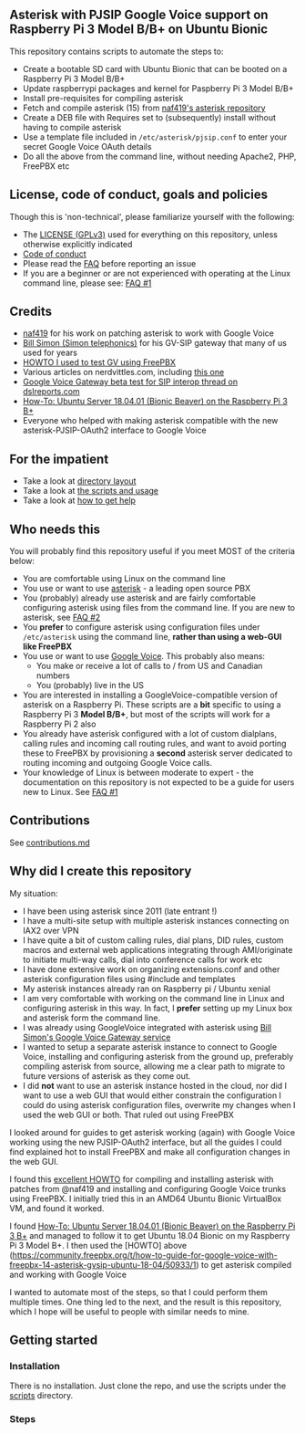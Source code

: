 ## Asterisk with PJSIP Google Voice support on Raspberry Pi 3 Model B/B+ on Ubuntu Bionic

This repository contains scripts to automate the steps to:
- Create a bootable SD card with Ubuntu Bionic that can be booted on a Raspberry Pi 3 Model B/B+
- Update raspberrypi packages and kernel for Paspberry Pi 3 Model B/B+
- Install pre-requisites for compiling asterisk
- Fetch and compile asterisk (15) from [naf419's asterisk repository](https://github.com/naf419/asterisk)
- Create a DEB file with Requires set to (subsequently) install without having to compile asterisk
- Use a template file included in ```/etc/asterisk/pjsip.conf``` to enter your secret Google Voice OAuth details
- Do all the above from the command line, without needing Apache2, PHP, FreePBX etc

## License, code of conduct, goals and policies
Though this is 'non-technical', please familiarize yourself with the following:
- The [LICENSE (GPLv3)](/LICENSE) used for everything on this repository, unless otherwise explicitly indicated
- [Code of conduct](/CODE_OF_CONDUCT.md)
- Please read the [FAQ](/docs/faq.md) before reporting an issue
- If you are a beginner or are not experienced with operating at the Linux command line, please see: [FAQ #1](https://github.com/sundarnagarajan/ast-gv-pjsip-raspi-ubuntu/blob/master/docs/faq.md#1-i-am-new-to-linux--ubuntu--debian-i-do-not-understand-the-instructions)

## Credits
- [naf419](https://github.com/naf419) for his work on patching asterisk to work with Google Voice
- [Bill Simon (Simon telephonics)](https://simonics.com/) for his GV-SIP gateway that many of us used for years
- [HOWTO I used to test GV using FreePBX](https://community.freepbx.org/t/how-to-guide-for-google-voice-with-freepbx-14-asterisk-gvsip-ubuntu-18-04/50933/1)
- Various articles on nerdvittles.com, including [this one](http://nerdvittles.com/?p=26204)
- [Google Voice Gateway beta test for SIP interop thread on dslreports.com](https://www.dslreports.com/forum/r31966059-Google-Voice-Gateway-beta-test-for-SIP-interop~start=300)
- [How-To: Ubuntu Server 18.04.01 (Bionic Beaver) on the Raspberry Pi 3 B+](https://www.invik.xyz/linux/Ubuntu-Server-18-04-1-RasPi3Bp/)
- Everyone who helped with making asterisk compatible with the new asterisk-PJSIP-OAuth2 interface to Google Voice

## For the impatient
- Take a look at [directory layout](/docs/directory_layout.md)
- Take a look at [the scripts and usage](/docs/usage.md)
- Take a look at [how to get help](/docs/getting_help.md)

## Who needs this
You will probably find this repository useful if you meet MOST of the criteria below:
- You are comfortable using Linux on the command line
- You use or want to use [asterisk](https://www.asterisk.org) - a leading open source PBX
- You (probably) already use asterisk and are fairly comfortable configuring asterisk using files from the command line. If you are new to asterisk, see [FAQ #2](/docs/faq.md#1-i-am-new-to-linux--ubuntu--debian-i-do-not-understand-the-instructions)
- You **prefer** to configure asterisk using configuration files under ```/etc/asterisk``` using the command line, **rather than using a web-GUI like FreePBX**
- You use or want to use [Google Voice](https://voice.google.com). This probably also means:
    - You make or receive a lot of calls to / from US and Canadian numbers
    - You (probably) live in the US
- You are interested in installing a GoogleVoice-compatible version of asterisk on a Raspberry Pi. These scripts are a **bit** specific to using a Raspberry Pi 3 **Model B/B+**, but most of the scripts will work for a Raspberry Pi 2 also
- You already have asterisk configured with a lot of custom dialplans, calling rules and incoming call routing rules, and want to avoid porting these to FreePBX by provisioning a **second** asterisk server dedicated to routing incoming and outgoing Google Voice calls.
- Your knowledge of Linux is between moderate to expert - the documentation on this repository is not expected to be a guide for users new to Linux. See [FAQ #1](/docs/faq.md#1-i-am-new-to-linux--ubuntu--debian-i-do-not-understand-the-instructions)

## Contributions
See [contributions.md](/contributions.md)

## Why did I create this repository
My situation:
- I have been using asterisk since 2011 (late entrant !)
- I have a multi-site setup with multiple asterisk instances connecting on IAX2 over VPN
- I have quite a bit of custom calling rules, dial plans, DID rules, custom macros and external web applications integrating through AMI/originate to initiate multi-way calls, dial into conference calls for work etc
- I have done extensive work on organizing extensions.conf and other asterisk configuration files using #include and templates
- My asterisk instances already ran on Raspberry pi / Ubuntu xenial
- I am very comfortable with working on the command line in Linux and configuring asterisk in this way. In fact, I **prefer** setting up my Linux box and asterisk form the command line.
- I was already using GoogleVoice integrated with asterisk using [Bill Simon's Google Voice Gateway service](https://simonics.com/gw/)
- I wanted to setup a separate asterisk instance to connect to Google Voice, installing and configuring asterisk from the ground up, preferably compiling asterisk from source, allowing me a clear path to migrate to future versions of asterisk as they come out.
- I did **not** want to use an asterisk instance hosted in the cloud, nor did I want to use a web GUI that would either constrain the configuration I could do using asterisk configuration files, overwrite my changes when I used the web GUI or both. That ruled out using FreePBX

I looked around for guides to get asterisk working (again) with Google Voice working using the new PJSIP-OAuth2 interface, but all the guides I could find explained hot to install FreePBX and make all configuration changes in the web GUI.

I found this [excellent HOWTO](https://community.freepbx.org/t/how-to-guide-for-google-voice-with-freepbx-14-asterisk-gvsip-ubuntu-18-04/50933/1) for compiling and installing asterisk with patches from @naf419 and installing and configuring Google Voice trunks using FreePBX. I initially tried this in an AMD64 Ubuntu Bionic VirtualBox VM, and found it worked.

I found [How-To: Ubuntu Server 18.04.01 (Bionic Beaver) on the Raspberry Pi 3 B+](https://www.invik.xyz/linux/Ubuntu-Server-18-04-1-RasPi3Bp/) and managed to follow it to get Ubuntu 18.04 Bionic on my Raspberry Pi 3 Model B+. I then used the [HOWTO] above (https://community.freepbx.org/t/how-to-guide-for-google-voice-with-freepbx-14-asterisk-gvsip-ubuntu-18-04/50933/1) to get asterisk compiled and working with Google Voice

I wanted to automate most of the steps, so that I could perform them multiple times. One thing led to the next, and the result is this repository, which I hope will be useful to people with similar needs to mine.

## Getting started
### Installation
There is no installation. Just clone the repo, and use the scripts under the [scripts](/scripts) directory.
### Steps




